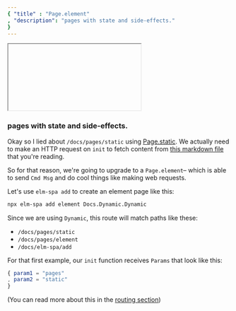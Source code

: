 ```yaml
---
{ "title" : "Page.element"
, "description": "pages with state and side-effects."
}
---
```


<iframe></iframe>

### pages with state and side-effects.

Okay so I lied about `/docs/pages/static` using [Page.static](./static). We actually
need to make an HTTP request on `init` to fetch content from [this markdown file](/content/docs/pages/element.md) that you're reading.

So for that reason, we're going to upgrade to a `Page.element`– which is able to
send `Cmd Msg` and do cool things like making web requests.

Let's use `elm-spa add` to create an element page like this:

```bash
npx elm-spa add element Docs.Dynamic.Dynamic
```

Since we are using `Dynamic`, this route will match paths like these:

- `/docs/pages/static`
- `/docs/pages/element`
- `/docs/elm-spa/add`

For that first example, our `init` function receives `Params` that look like this:

```elm
{ param1 = "pages"
, param2 = "static"
}
```

(You can read more about this in the [routing section](/docs/routing/naming))